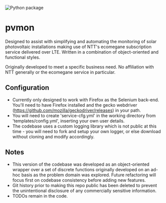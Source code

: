 ![Python package](https://github.com/alexclaydon/pvmon/workflows/Python%20package/badge.svg)

# pvmon

Designed to assist with simplifying and automating the monitoring of solar photovoltaic installations making use of NTT's ecomegane subscription service delivered over LTE.  Written in a combination of object-oriented and functional styles.  

Originally developed to meet a specific business need.  No affiliation with NTT generally or the ecomegane service in particular.

## Configuration

* Currently only designed to work with Firefox as the Selenium back-end.  You'll need to have Firefox installed and the gecko webdriver (https://github.com/mozilla/geckodriver/releases) in your path.
* You will need to create 'service-cfg.yml' in the working directory from 'templates/config.yml', inserting your own user details.
* The codebase uses a custom logging library which is not public at this time - you will need to fork and setup your own logger, or else download without cloning and modify accordingly.

## Notes

* This version of the codebase was developed as an object-oriented wrapper over a set of discrete functions originally developed on an ad-hoc basis as the problem domain was explored.  Future refactoring will focus first on codebase consistency before adding new features.
* Git history prior to making this repo public has been deleted to prevent the unintentional disclosure of any commercially sensitive information.
* TODOs remain in the code.
